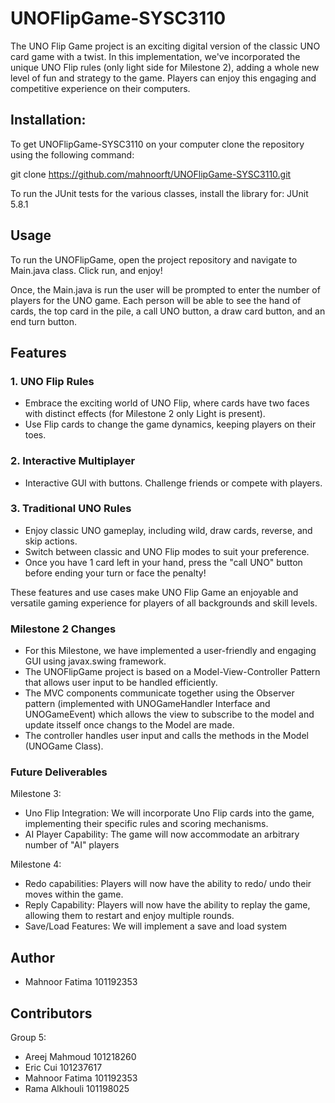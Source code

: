# UNOFlipGame-SYSC3110
The UNO Flip Game project is an exciting digital version of the classic UNO card game with a twist. In this implementation, we've incorporated the unique UNO Flip rules (only light side for Milestone 2), adding a whole new level of fun and strategy to the game. Players can enjoy this engaging and competitive experience on their computers.


## Installation:

To get UNOFlipGame-SYSC3110 on your computer clone the repository using the following command:

git clone https://github.com/mahnoorft/UNOFlipGame-SYSC3110.git

To run the JUnit tests for the various classes, install the library for:
JUnit 5.8.1


## Usage
To run the UNOFlipGame, open the project repository and navigate to Main.java class. Click run, and enjoy!

Once, the Main.java is run the user will be prompted to enter the number of players for the UNO game. Each person will be able to see the hand of cards, the top card in the pile, a call UNO button, a draw card button, and an end turn button. 

## Features

### 1. UNO Flip Rules
- Embrace the exciting world of UNO Flip, where cards have two faces with distinct effects (for Milestone 2 only Light is present).
- Use Flip cards to change the game dynamics, keeping players on their toes.

### 2. Interactive Multiplayer
- Interactive GUI with buttons. Challenge friends or compete with players.

### 3. Traditional UNO Rules
- Enjoy classic UNO gameplay, including wild, draw cards, reverse, and skip actions.
- Switch between classic and UNO Flip modes to suit your preference.
- Once you have 1 card left in your hand, press the "call UNO" button before ending your turn or face the penalty!

These features and use cases make UNO Flip Game an enjoyable and versatile gaming experience for players of all backgrounds and skill levels.

### Milestone 2 Changes
- For this Milestone, we have implemented a user-friendly and engaging GUI using javax.swing framework.
- The UNOFlipGame project is based on a Model-View-Controller Pattern that allows user input to be handled efficiently.
- The MVC components communicate together using the Observer pattern (implemented with UNOGameHandler Interface and UNOGameEvent) which allows the view to subscribe to the model and update itsself once changs to the Model are made.
- The controller handles user input and calls the methods in the Model (UNOGame Class).

### Future Deliverables

Milestone 3:
- Uno Flip Integration: We will incorporate Uno Flip cards into the game, implementing their specific rules and scoring mechanisms.
- AI Player Capability: The game will now accommodate an arbitrary number of "AI" players

Milestone 4:
- Redo capabilities: Players will now have the ability to redo/ undo their moves within the game.
- Reply Capability: Players will now have the ability to replay the game, allowing them to restart and enjoy multiple rounds.
- Save/Load Features: We will implement a save and load system

## Author
- Mahnoor Fatima 101192353

## Contributors
Group 5:
- Areej Mahmoud 101218260
- Eric Cui 101237617
- Mahnoor Fatima 101192353
- Rama Alkhouli 101198025
